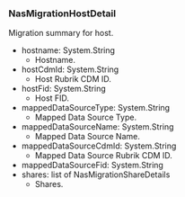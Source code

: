### NasMigrationHostDetail
Migration summary for host.

- hostname: System.String
  - Hostname.
- hostCdmId: System.String
  - Host Rubrik CDM ID.
- hostFid: System.String
  - Host FID.
- mappedDataSourceType: System.String
  - Mapped Data Source Type.
- mappedDataSourceName: System.String
  - Mapped Data Source Name.
- mappedDataSourceCdmId: System.String
  - Mapped Data Source Rubrik CDM ID.
- mappedDataSourceFid: System.String
- shares: list of NasMigrationShareDetails
  - Shares.
